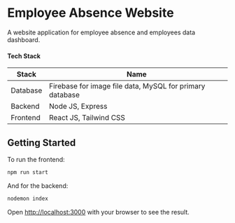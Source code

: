 # Employee Absence Website

A website application for employee absence and employees data dashboard.
#### Tech Stack
| Stack | Name |
| ------ | ------ |
| Database | Firebase for image file data, MySQL for primary database |
| Backend | Node JS, Express |
| Frontend | React JS, Tailwind CSS |

## Getting Started
To run the frontend:
```bash
npm run start
```

And for the backend:
```bash
nodemon index
```


Open [http://localhost:3000](http://localhost:3000) with your browser to see the result.
